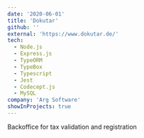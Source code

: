```yaml
---
date: '2020-06-01'
title: 'Dokutar'
github: ''
external: 'https://www.dokutar.de/'
tech:
  - Node.js
  - Express.js
  - TypeORM
  - TypeBox
  - Typescript
  - Jest
  - Codecept.js
  - MySQL
company: 'Arg Software'
showInProjects: true
---
```


Backoffice for tax validation and registration
